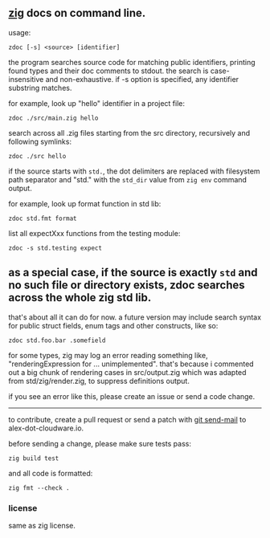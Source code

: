## [zig](https://ziglang.org) docs on command line.

usage:

    zdoc [-s] <source> [identifier]

the program searches source code for matching public identifiers,
printing found types and their doc comments to stdout.
the search is case-insensitive and non-exhaustive.
if -s option is specified, any identifier substring matches.

for example, look up "hello" identifier in a project file:

    zdoc ./src/main.zig hello

search across all .zig files starting from the src directory,
recursively and following symlinks:

    zdoc ./src hello

if the source starts with `std.`, the dot delimiters are replaced
with filesystem path separator and "std." with the `std_dir` value
from `zig env` command output.

for example, look up format function in std lib:

    zdoc std.fmt format

list all expectXxx functions from the testing module:

    zdoc -s std.testing expect

as a special case, if the source is exactly `std` and no such file
or directory exists, zdoc searches across the whole zig std lib.
---

that's about all it can do for now. a future version may include search
syntax for public struct fields, enum tags and other constructs, like so:

    zdoc std.foo.bar .somefield

for some types, zig may log an error reading something like,
"renderingExpression for ... unimplemented". that's because i commented out
a big chunk of rendering cases in src/output.zig which was adapted from
std/zig/render.zig, to suppress definitions output.

if you see an error like this, please create an issue or send a code change.

---

to contribute, create a pull request or send a patch with
[git send-mail](https://git-scm.com/docs/git-send-email) to alex-dot-cloudware.io.

before sending a change, please make sure tests pass:

    zig build test

and all code is formatted:

    zig fmt --check .

### license

same as zig license.
